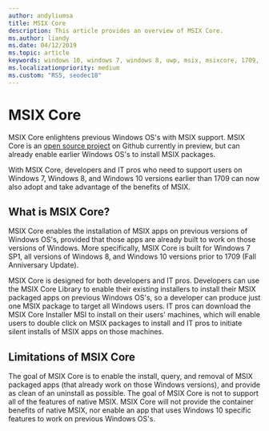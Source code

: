 ```yaml
---
author: andyliumsa
title: MSIX Core
description: This article provides an overview of MSIX Core.
ms.author: liandy
ms.date: 04/12/2019
ms.topic: article
keywords: windows 10, windows 7, windows 8, uwp, msix, msixcore, 1709, 1703, 1607, 1511, 1507
ms.localizationpriority: medium
ms.custom: "RS5, seodec18"
---
```



# MSIX Core

MSIX Core enlightens previous Windows OS's with MSIX support. MSIX Core is an [open source project](https://github.com/Microsoft/msix-packaging/tree/master/preview/MSIXCore) on Github currently in preview, but can already enable earlier Windows OS's to install MSIX packages. 

With MSIX Core, developers and IT pros who need to support users on Windows 7, Windows 8, and Windows 10 versions earlier than 1709 can now also adopt and take advantage of the benefits of MSIX.

##  What is MSIX Core?

MSIX Core enables the installation of MSIX apps on previous versions of Windows OS's, provided that those apps are already built to work on those versions of Windows. More specifically, MSIX Core is built for Windows 7 SP1, all versions of Windows 8, and Windows 10 versions prior to 1709 (Fall Anniversary Update).

MSIX Core is designed for both developers and IT pros. Developers can use the MSIX Core Library to enable their existing installers to install their MSIX packaged apps on previous Windows OS's, so a developer can produce just one MSIX package to target all Windows users. IT pros can download the MSIX Core Installer MSI to install on their users' machines, which will enable users to double click on MSIX packages to install and IT pros to initiate silent installs of MSIX apps on those machines.

## Limitations of MSIX Core

The goal of MSIX Core is to enable the install, query, and removal of MSIX packaged apps (that already work on those Windows versions), and provide as clean of an uninstall as possible. The goal of MSIX Core is not to support all of the features of native MSIX. MSIX Core will not provide the container benefits of native MSIX, nor enable an app that uses Windows 10 specific features to work on previous Windows OS's. 
